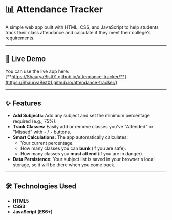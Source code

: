 # 📊 Attendance Tracker

A simple web app built with HTML, CSS, and JavaScript to help students track their class attendance and calculate if they meet their college's requirements.

---

## 🚀 Live Demo

You can use the live app here:
[**https://ShauryaBist01.github.io/attendance-tracker/**](https://ShauryaBist01.github.io/attendance-tracker/)

---

## ✨ Features

* **Add Subjects:** Add any subject and set the minimum percentage required (e.g., 75%).
* **Track Classes:** Easily add or remove classes you've "Attended" or "Missed" with `+` / `-` buttons.
* **Smart Calculations:** The app automatically calculates:
    * Your current percentage.
    * How many classes you can **bunk** (if you are safe).
    * How many classes you **must attend** (if you are in danger).
* **Data Persistence:** Your subject list is saved in your browser's local storage, so it will be there when you come back.

---

## 🛠️ Technologies Used

* **HTML5**
* **CSS3**
* **JavaScript (ES6+)**
